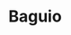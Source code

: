 ---
title: Baguio
description: Images I took from my first solo trip.
slug: baguio-2025
language: en-US
cover:
  folder: baguio-2024
  filename: cover.png
  fixedSize: 1080
seo:
  twitter:
    url: null
    is_prefixed: false
  og:
    url: null
    is_prefixed: false
layout: gallery-image-grid.njk
source:
  type: gallery
  folder: baguio-2024
parts:
  - content: |
      <h2>Day 1.</h2>
      January 9.
    contentStyle:
      text-align: center
    media:
      - filename: 20250109_085455.jpg
        type: image
        width: 1080
        height: 1080
        caption: The first photo I took when I arrived in Baguio.
        alt: Painted rock walls with the word "Baguio".
        grid:
          column: span 4
          row: span 4
      - filename: 20250109_090229.jpg
        type: image
        width: 1080
        height: 1080
        caption: Who climbs that?
        alt: Very high stairs towards a church.
        grid:
          column: span 4
          row: span 4
      - filename: 20250109_091428.jpg
        type: image
        width: 4642
        height: 2084
        caption: The first meal I had when I arrived in Baguio.
        alt: Coffee topped with milk foam and a floral design. In the background, a pair of toasted breads and pesto pasta on a white plate.
        grid:
          column: span 8
          row: span 10
      - filename: 20250109_104951.jpg
        type: image
        width: 4642
        height: 3468
        alt: Baguio skyline.
        caption: Baguio skyline as seen from SM City Baguio.
        grid:
          column: span 8
          row: span 4
      - filename: 20250109_090703.jpg
        type: image
        width: 1080
        height: 1080
        alt: A pink dusty fake flower.
        caption: A pink flower decoration in the coffee shop I entered.
        grid:
          column: span 3
          row: span 3
      - filename: 20250109_100538.jpg
        type: image
        width: 1080
        height: 1080
        alt: A brown bird.
        grid:
          column: span 3
          row: span 3
      - filename: 20250109_101111.jpg
        type: image
        width: 1080
        height: 1080
        alt: A snail on a leaf.
        grid:
          column: span 2
          row: span 2
      - filename: 20250109_101119.jpg
        type: image
        width: 1080
        height: 1080
        alt: A snail on a leaf.
        grid:
          column: span 4
          row: span 4
      - filename: 20250109_101402.jpg
        type: image
        width: 1080
        height: 1080
        caption: Around Burnham Park.
        alt: A yellow line painted on a sidewalk. People walk past each other.
        grid:
          column: span 6
          row: span 6
      - filename: 20250109_102912.jpg
        type: image
        width: 1080
        height: 1080
        caption: A beauty, still thriving even in captivity.
        alt: A yellow flower growing inside a steel fencing. The framing of the shot makes it seems like the flower is caged.
        grid:
          column: span 6
          row: span 6
      - filename: 20250109_101805.jpg
        type: image
        width: 1080
        height: 1080
        caption: I was reminded of my brother. He likes chess.
        alt: A chessboard embedded in a stone table in a park with a lot of trees.
        grid:
          column: span 4
          row: span 4
      - filename: 20250109_104933.jpg
        type: image
        width: 4624
        height: 2084
        caption: Lake. With ducks driven by people. I tried that once, it was exhausting.
        alt: A rectangle lake. This was taken from a high point.
        grid:
          column: span 6
          row: span 3
      - filename: 20250109_141132.jpg
        type: image
        width: 1080
        height: 1080
        caption: This was displayed in the lodging I stayed in.
        alt: A print consisting of ochre, sea blue, and marble patterns.
        grid:
          column: span 3
          row: span 3
      - filename: 20250109_131114.jpg
        type: image
        width: 1080
        height: 1080
        caption: Just some leaves.
        alt: Leaves.
        grid:
          column: span 3
          row: span 3
      - filename: 20250109_130937.jpg
        type: image
        width: 1080
        height: 1080
        alt: SM City Baguio.
        grid:
          column: span 4
          row: span 2
      - filename: 20250109_155719.jpg
        type: image
        width: 1080
        height: 1080
        caption: This was okay. I didn't quite like it that much.
        alt: Braised lechon with rice.
        grid:
          column: span 4
          row: span 4
      - filename: 20250109_104951.jpg
        type: image
        width: 1080
        height: 1080
        alt: Baguio skyline from a different angle.
        grid:
          column: span 10
          row: span 3
      - filename: 20250109_163909.jpg
        type: image
        width: 1080
        height: 1080
        caption: I bought some crystals. I'm a witch.
        alt: Stones on a cleansing bowl.
        grid:
          column: span 2
          row: span 2
      - filename: 20250109_164521.jpg
        type: image
        width: 1080
        height: 1080
        caption: Couldn't finish it.
        alt: Half-finished cup of iced coffee.
        grid:
          column: span 2
          row: span 2
      - filename: 20250109_163947.jpg
        type: image
        width: 1080
        height: 1080
        caption: A mandatory mirror selfie.
        alt: A mirror selfie.
        grid:
          column: span 4
          row: span 4
      - filename: 20250109_164950.jpg
        type: image
        width: 1080
        height: 1080
        alt: A mural of a woman holding a basket.
        grid:
          column: span 4
          row: span 4
      - filename: 20250109_164957.jpg
        type: image
        width: 1080
        height: 1080
        alt: A lamp post.
        grid:
          column: span 4
          row: span 4
      - filename: 20250109_191508.jpg
        type: image
        width: 1080
        height: 1080
        caption: It rained and I couldn't hail a cab for hours. Decided to stop by and eat. I walked back to the jeepneys, but I got lost so I ended up walking around the city twice.
        alt: An umbrella on a table in KFC.
        grid:
          column: span 4
          row: span 4
  - content: |
      <h2>Day 2.</h2>
      January 10.<br>
      <small>Not a lot of pictures; I slept all afternoon.</small>
    contentStyle:
      text-align: center
    media:
      - filename: 20250110_072511.jpg
        type: image
        width: 1080
        height: 1080
        caption: Yum.
        alt: Toasted bread on a beef lasagna
        grid:
          column: span 3
          row: span 3
      - filename: 20250110_091631.jpg
        type: image
        width: 1080
        height: 1080
        caption: <cite>Sapat Na Sa Sapot</cite>. Copper wire art by <a href="https://instagram.com/kesayaah">@kesayaah</a>
        alt: An artwork depicting three spiders on a web. It's made of copper wires inside a square wooden frame.
        grid:
          column: span 6
          row: span 6
      - filename: 20250110_072146.jpg
        type: image
        width: 1080
        height: 1080
        alt: A cup of foamed coffee and a beeper from the coffee shop Foam Coffee.
        grid:
          column: span 3
          row: span 3
      - filename: 20250110_094011.jpg
        type: image
        width: 1080
        height: 1080
        alt: Skyline from Igorot Stone Kingdom.
        grid:
          column: span 3
          row: span 3
      - filename: 20250109_020603.jpg
        type: image
        width: 1080
        height: 1080
        alt: My rubber shoes.
        grid:
          column: span 6
          row: span 3
          position: bottom
      - filename: 20250110_100847.jpg
        type: image
        width: 1080
        height: 1080
        caption: This feels <em>extra</em> gay.
        alt: Me on a horse with pink hair.
        grid:
          column: span 4
          row: span 5
      - filename: 20250110_112357.jpg
        type: image
        width: 1080
        height: 1080
        caption: My favorite out of all the meals I had. Kalabasa Soup from Oh My Gulay.
        alt: Pumpkin soup.
        grid:
          column: span 3
          row: span 3
      - filename: 20250110_112303.jpg
        type: image
        width: 1080
        height: 1080
        caption: Did not like this as much. It was still good, but too cheesy and creamy for my tastes.
        alt: Carbonara.
        grid:
          column: span 5
          row: span 5
      - filename: 20250110_091448.jpg
        type: image
        width: 4624
        height: 2604
        alt: Kesayah Damaicat's poster.
        grid:
          column: span 4
          row: span 5
      - filename: 20250110_110935.jpg
        type: image
        width: 4624
        height: 2604
        alt: Oh My Gulay's menu.
        grid:
          column: span 2
          row: span 2
      - filename: 20250110_100308.jpg
        type: image
        width: 4624
        height: 2604
        alt: Me.
        grid:
          column: span 2
          row: span 3
  - content: |
      <h2>Day 3.</h2>
      January 11.<br>
      <small>Tons of flowers.</small>
    contentStyle:
      text-align: center
    media:
      - filename: 20250111_074126.jpg
        type: image
        width: 1080
        height: 1080
        caption: Fake but still pretty.
        alt: Flower decorations in a coffee shop.
        grid:
          column: span 3
          row: span 3
      - filename: 20250111_080013.jpg
        type: image
        width: 1080
        height: 1080
        caption: There's strawberry in it.
        alt: Coffee topped with vanilla and strawberry ice cream.
        grid:
          column: span 3
          row: span 3
      - filename: 20250111_100507.jpg
        type: image
        width: 1080
        height: 1080
        caption: I wish I knew what this is called.
        alt: A succulent.
        grid:
          column: span 3
          row: span 4
      - filename: 20250111_100551.jpg
        type: image
        width: 1080
        height: 1080
        caption: The star of the show.
        alt: An orange cat.
        grid:
          column: span 4
          row: span 4
      - filename: 20250111_101026.jpg
        type: image
        width: 1080
        height: 1080
        caption: There's something poetic about being a fake sunflower in a botanical garden.
        alt: A fake sunflower. The sun shines only for it.
        grid:
          column: span 6
          row: span 6
      - filename: 20250111_100725.jpg
        type: image
        width: 1080
        height: 1080
        alt: Cacti.
        grid:
          column: span 4
          row: span 3
      - filename: 20250111_100756.jpg
        type: image
        width: 1080
        height: 1080
        alt: Succulents.
        grid:
          column: span 3
          row: span 5
      - filename: 20250111_100848.jpg
        type: image
        width: 1080
        height: 1080
        alt: Vibrant red cacti
        grid:
          column: span 3
          row: span 3
      - filename: 20250111_100741.jpg
        type: image
        width: 1080
        height: 1080
        alt: Cacti.
        grid:
          column: span 3
          row: span 5
      - filename: 20250111_100714.jpg
        type: image
        width: 1080
        height: 540
        alt: Scopa cactus.
        grid:
          column: span 4
          row: span 4
      - filename: 20250111_100809.jpg
        type: image
        width: 1080
        height: 1080
        alt: Succulents.
        grid:
          column: span 3
          row: span 5
---